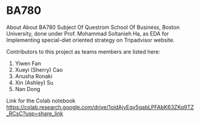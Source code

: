# BA780
About About BA780 Subject Of Questrom School Of Business, Boston University, done under Prof. Mohammad Soltanieh Ha, as EDA for Implementing special-diet oriented strategy on Tripadvisor website.

Contributors to this project as teams members are listed here:
1. Yiwen Fan
2. Xueyi (Sherry) Cao
3. Anusha Ronaki
4. Xin (Ashley) Su
5. Nan Dong

Link for the Colab notebook https://colab.research.google.com/drive/1oidAjyEqy5gabLPFAbK63ZKq9TZ_RCsC?usp=share_link
